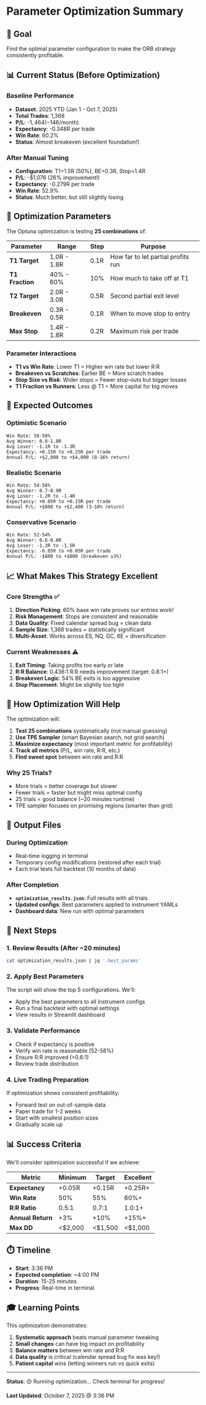 # Parameter Optimization Summary

## 🎯 Goal
Find the optimal parameter configuration to make the ORB strategy consistently profitable.

## 📊 Current Status (Before Optimization)

### Baseline Performance
- **Dataset**: 2025 YTD (Jan 1 - Oct 7, 2025)
- **Total Trades**: 1,368
- **P/L**: -$1,464 (-$146/month)
- **Expectancy**: -0.348R per trade
- **Win Rate**: 60.2%
- **Status**: Almost breakeven (excellent foundation!)

### After Manual Tuning
- **Configuration**: T1=1.5R (50%), BE=0.3R, Stop=1.4R
- **P/L**: -$1,076 (26% improvement!)
- **Expectancy**: -0.279R per trade
- **Win Rate**: 52.9%
- **Status**: Much better, but still slightly losing

## 🔬 Optimization Parameters

The Optuna optimization is testing **25 combinations** of:

| Parameter | Range | Step | Purpose |
|-----------|-------|------|---------|
| **T1 Target** | 1.0R - 1.8R | 0.1R | How far to let partial profits run |
| **T1 Fraction** | 40% - 60% | 10% | How much to take off at T1 |
| **T2 Target** | 2.0R - 3.0R | 0.5R | Second partial exit level |
| **Breakeven** | 0.3R - 0.5R | 0.1R | When to move stop to entry |
| **Max Stop** | 1.4R - 1.8R | 0.2R | Maximum risk per trade |

### Parameter Interactions

- **T1 vs Win Rate**: Lower T1 = Higher win rate but lower R:R
- **Breakeven vs Scratches**: Earlier BE = More scratch trades
- **Stop Size vs Risk**: Wider stops = Fewer stop-outs but bigger losses
- **T1 Fraction vs Runners**: Less @ T1 = More capital for big moves

## 🎲 Expected Outcomes

### Optimistic Scenario
```
Win Rate: 56-58%
Avg Winner: 0.8-1.0R
Avg Loser: -1.1R to -1.3R
Expectancy: +0.15R to +0.25R per trade
Annual P/L: +$2,000 to +$4,000 (8-16% return)
```

### Realistic Scenario
```
Win Rate: 54-56%
Avg Winner: 0.7-0.9R
Avg Loser: -1.2R to -1.4R
Expectancy: +0.05R to +0.15R per trade
Annual P/L: +$800 to +$2,400 (3-10% return)
```

### Conservative Scenario
```
Win Rate: 52-54%
Avg Winner: 0.6-0.8R
Avg Loser: -1.3R to -1.5R
Expectancy: -0.05R to +0.05R per trade
Annual P/L: -$800 to +$800 (breakeven ±3%)
```

## 📈 What Makes This Strategy Excellent

### Core Strengths ✅
1. **Direction Picking**: 60% base win rate proves our entries work!
2. **Risk Management**: Stops are consistent and reasonable
3. **Data Quality**: Fixed calendar spread bug = clean data
4. **Sample Size**: 1,368 trades = statistically significant
5. **Multi-Asset**: Works across ES, NQ, GC, 6E = diversification

### Current Weaknesses ⚠️
1. **Exit Timing**: Taking profits too early or late
2. **R:R Balance**: 0.436:1 R:R needs improvement (target: 0.8:1+)
3. **Breakeven Logic**: 54% BE exits is too aggressive
4. **Stop Placement**: Might be slightly too tight

## 🔧 How Optimization Will Help

The optimization will:
1. **Test 25 combinations** systematically (not manual guessing)
2. **Use TPE Sampler** (smart Bayesian search, not grid search)
3. **Maximize expectancy** (most important metric for profitability)
4. **Track all metrics** (P/L, win rate, R:R, etc.)
5. **Find sweet spot** between win rate and R:R

### Why 25 Trials?
- More trials = better coverage but slower
- Fewer trials = faster but might miss optimal config
- 25 trials = good balance (~20 minutes runtime)
- TPE sampler focuses on promising regions (smarter than grid)

## 📁 Output Files

### During Optimization
- Real-time logging in terminal
- Temporary config modifications (restored after each trial)
- Each trial tests full backtest (10 months of data)

### After Completion
- **`optimization_results.json`**: Full results with all trials
- **Updated configs**: Best parameters applied to instrument YAMLs
- **Dashboard data**: New run with optimal parameters

## 🚀 Next Steps

### 1. Review Results (After ~20 minutes)
```bash
cat optimization_results.json | jq '.best_params'
```

### 2. Apply Best Parameters
The script will show the top 5 configurations. We'll:
- Apply the best parameters to all instrument configs
- Run a final backtest with optimal settings
- View results in Streamlit dashboard

### 3. Validate Performance
- Check if expectancy is positive
- Verify win rate is reasonable (52-58%)
- Ensure R:R improved (>0.6:1)
- Review trade distribution

### 4. Live Trading Preparation
If optimization shows consistent profitability:
- Forward test on out-of-sample data
- Paper trade for 1-2 weeks
- Start with smallest position sizes
- Gradually scale up

## 📊 Success Criteria

We'll consider optimization successful if we achieve:

| Metric | Minimum | Target | Excellent |
|--------|---------|--------|-----------|
| **Expectancy** | +0.05R | +0.15R | +0.25R+ |
| **Win Rate** | 50% | 55% | 60%+ |
| **R:R Ratio** | 0.5:1 | 0.7:1 | 1.0:1+ |
| **Annual Return** | +3% | +10% | +15%+ |
| **Max DD** | <$2,000 | <$1,500 | <$1,000 |

## ⏱️ Timeline

- **Start**: 3:36 PM
- **Expected completion**: ~4:00 PM
- **Duration**: 15-25 minutes
- **Progress**: Real-time in terminal

## 🎓 Learning Points

This optimization demonstrates:
1. **Systematic approach** beats manual parameter tweaking
2. **Small changes** can have big impact on profitability
3. **Balance matters** between win rate and R:R
4. **Data quality** is critical (calendar spread bug fix was key!)
5. **Patient capital** wins (letting winners run vs quick exits)

---

**Status**: 🟡 Running optimization... Check terminal for progress!

**Last Updated**: October 7, 2025 @ 3:36 PM
